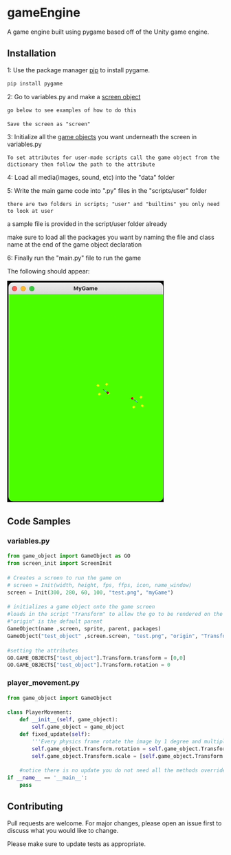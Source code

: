 # gameEngine

A game engine built using pygame based off of the Unity game engine.

## Installation

1: Use the package manager [pip](https://pip.pypa.io/en/stable/) to install pygame.

```bash
pip install pygame
```

2: Go to variables.py and make a [screen object](ScreenInit.md)

    go below to see examples of how to do this

    Save the screen as "screen"

3: Initialize all the [game objects](game%20objects.md) you want underneath the screen in variables.py

    To set attributes for user-made scripts call the game object from the dictionary then follow the path to the attribute

4: Load all media(images, sound, etc) into the "data" folder

5: Write the main game code into ".py" files in the "scripts/user" folder

    there are two folders in scripts; "user" and "builtins" you only need to look at user

a sample file is provided in the script/user folder already

make sure to load all the packages you want by naming the file and class name at the end of the game object declaration

6: Finally run the "main.py" file to run the game

The following should appear:

![game display](images/initial_run.gif)

## Code Samples

### variables.py

```python
from game_object import GameObject as GO
from screen_init import ScreenInit

# Creates a screen to run the game on
# screen = Init(width, height, fps, ffps, icon, name_window)
screen = Init(300, 280, 60, 100, "test.png", "myGame")

# initializes a game object onto the game screen
#loads in the script "Transform" to allow the go to be rendered on the screen and moved
#"origin" is the default parent
GameObject(name ,screen, sprite, parent, packages)
GameObject("test_object" ,screen.screen, "test.png", "origin", "Transform.transform")

#setting the attributes
GO.GAME_OBJECTS["test_object"].Transform.transform = [0,0]
GO.GAME_OBJECTS["test_object"].Transform.rotation = 0
```

### player_movement.py

```python
from game_object import GameObject

class PlayerMovement:
	def __init__(self, game_object):
		self.game_object = game_object
	def fixed_update(self):
		'''Every physics frame rotate the image by 1 degree and multiply the scale by 0.999'''
		self.game_object.Transform.rotation = self.game_object.Transform.rotation - 1
		self.game_object.Transform.scale = [self.game_object.Transform.scale[0] * 0.999, self.game_object.Transform.scale[1] * 0.999]

	#notice there is no update you do not need all the methods overriden in the player made scripts for it to run properly
if __name__ == '__main__':
    pass
```

## Contributing

Pull requests are welcome. For major changes, please open an issue first
to discuss what you would like to change.

Please make sure to update tests as appropriate.
